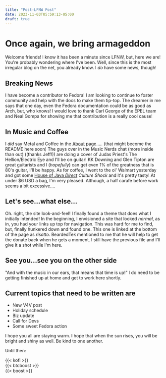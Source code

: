 ```yaml
---
title: "Post-LFNW Post"
date: 2023-11-03T05:59:13-05:00
draft: true
---
```


# Once again, we bring armageddon

Welcome friends! I know it has been a minute since LFNW, but, here we are!
You're probably wondering where I've been. Well, since this is the most irregular blog on the net, you already know.
I *do* have some news, though!

## Breaking News
I have become a contributor to Fedora! I am looking to continue to foster community and help with the docs to make them tip-top.
The dreamer in me says that one day, even the Fedora documentation could be as good as Arch, but, who knows!
I would love to thank Carl George of the EPEL team and Neal Gompa for showing me that contribution is a really cool cause!

## In Music and Coffee
I *did* say Metal and Coffee in the [About](https://goldenblogathon.com/about) page..... (that might become the README here soon)
The guys over in the Music Nerds chat (more inside than out) ((thanks Jeff!)) are doing a cover of Judas Priest's The Hellion/Electric Eye and I'll be on guitar!
KK Downing and Glen Tipton are great guitarists and I (*hopefully*) can get even 1% of the greatness that is 80's guitar, I'll be happy. 
As for coffee, I went to the ol' Walmart yesterday and got some [House of Java *Direct*](https://thehouseofjava.ca/) *Culture Shock* and it's pretty tasty! At under $6 USD a bag, I'm very pleased. 
Although, a half carafe before work seems a bit excessive....

## Let's see...what else...
Oh. right, the site look-and-feel! I finally found a theme that does what I initially intended!
In the beginning, I envisioned a site that looked *normal*, as in, you had your links up top for navigation. 
This was hard for me to find, but, finally hunkered down and found one. This one is linked at the bottom of the page as *risotto*.
BeardedTek mentioned to me that he will help to get the donate back when he gets a moment. I still have the previous file and I'll give it a shot while I'm here. 
## See you...see you on the other side
"And with the music in our ears, that means that time is up!"
I do need to be getting finished up at home and get to work here shortly.

## Current topics that need to be written are
- New V4V post
- Holiday schedule
- Biz update
- Call for Devs
- Some sweet Fedora action

I hope you all are staying warm. I hope that when the sun rises, you will be bright and shiny as well. 
Be kind to one another. 


Until then:

{{< kofi >}} \
{{< btcboost >}} \
{{< boost >}} 



